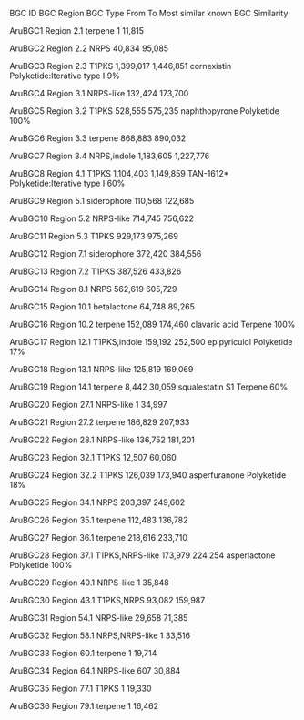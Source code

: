 BGC ID	BGC Region	BGC Type	From	To	Most similar known BGC	 	Similarity

AruBGC1	Region 2.1	terpene	1	11,815	 	 	 

AruBGC2	Region 2.2	NRPS	40,834	95,085	 	 	 

AruBGC3	Region 2.3	T1PKS	1,399,017	1,446,851	cornexistin	Polyketide:Iterative type I	9%

AruBGC4	Region 3.1	NRPS-like	132,424	173,700	 	 	 

AruBGC5	Region 3.2	T1PKS	528,555	575,235	naphthopyrone	Polyketide	100%

AruBGC6	Region 3.3	terpene	868,883	890,032	 	 	 

AruBGC7	Region 3.4	NRPS,indole	1,183,605	1,227,776	 	 	 

AruBGC8	Region 4.1	T1PKS	1,104,403	1,149,859	TAN-1612*	Polyketide:Iterative type I	60%

AruBGC9	Region 5.1	siderophore	110,568	122,685	 	 	 

AruBGC10	Region 5.2	NRPS-like	714,745	756,622	 	 	 

AruBGC11	Region 5.3	T1PKS	929,173	975,269	 	 	 

AruBGC12	Region 7.1	siderophore	372,420	384,556	 	 	 

AruBGC13	Region 7.2	T1PKS	387,526	433,826	 	 	 

AruBGC14	Region 8.1	NRPS	562,619	605,729	 	 	 

AruBGC15	Region 10.1	betalactone	64,748	89,265	 	 	 

AruBGC16	Region 10.2	terpene	152,089	174,460	clavaric acid	Terpene	100%

AruBGC17	Region 12.1	T1PKS,indole	159,192	252,500	epipyriculol	Polyketide	17%

AruBGC18	Region 13.1	NRPS-like	125,819	169,069	 	 	 

AruBGC19	Region 14.1	terpene	8,442	30,059	squalestatin S1	Terpene	60%

AruBGC20	Region 27.1	NRPS-like	1	34,997	 	 	 

AruBGC21	Region 27.2	terpene	186,829	207,933	 	 	 

AruBGC22	Region 28.1	NRPS-like	136,752	181,201	 	 	 

AruBGC23	Region 32.1	T1PKS	12,507	60,060	 	 	 

AruBGC24	Region 32.2	T1PKS	126,039	173,940	asperfuranone	Polyketide	18%

AruBGC25	Region 34.1	NRPS	203,397	249,602	 	 	 

AruBGC26	Region 35.1	terpene	112,483	136,782	 	 	 

AruBGC27	Region 36.1	terpene	218,616	233,710	 	 	 

AruBGC28	Region 37.1	T1PKS,NRPS-like	173,979	224,254	asperlactone	Polyketide	100%

AruBGC29	Region 40.1	NRPS-like	1	35,848	 	 	 

AruBGC30	Region 43.1	T1PKS,NRPS	93,082	159,987	 	 	 

AruBGC31	Region 54.1	NRPS-like	29,658	71,385	 	 	 

AruBGC32	Region 58.1	NRPS,NRPS-like	1	33,516	 	 	 

AruBGC33	Region 60.1	terpene	1	19,714	 	 	 

AruBGC34	Region 64.1	NRPS-like	607	30,884	 	 	 

AruBGC35	Region 77.1	T1PKS	1	19,330	 	 	 

AruBGC36	Region 79.1	terpene	1	16,462	 	 	 
